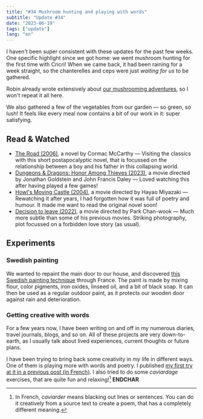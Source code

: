 ```yaml
---
title: "#34 Mushroom hunting and playing with words"
subtitle: "Update #34"
date: "2023-06-19"
tags: ["update"]
lang: "en"
---
```


I haven't been super consistent with these updates for the past few weeks. One specific highlight since we got home: we went mushroom hunting for the first time with Cricri! When we came back, it had been raining for a week straight, so the chanterelles and ceps were just _waiting for us_ to be gathered.

Robin already wrote extensively about [our mushrooming adventures](https://robinmetral.com/notes/weeknote-14-part-2-mushrooming/), so I won't repeat it all here.

We also gathered a few of the vegetables from our garden — so green, so lush! It feels like every meal now contains a bit of our work in it: super satisfying.

## Read & Watched

- [The Road (2006)](https://en.wikipedia.org/wiki/The_Road), a novel by Cormac McCarthy — Visiting the classics with this short postapocalyptic novel, that is focussed on the relationship between a boy and his father in this collapsing world.
- [Dungeons & Dragons: Honor Among Thieves (2023)](https://en.wikipedia.org/wiki/Dungeons_%26_Dragons:_Honor_Among_Thieves), a movie directed by Jonathan Goldstein and John Francis Daley — Loved watching this after having played a few games!
- [Howl's Moving Castle (2004)](<https://en.wikipedia.org/wiki/Howl%27s_Moving_Castle_(film)>), a movie directed by Hayao Miyazaki — Rewatching it after years, I had forgotten how it was full of poetry and humour. It made me want to read the original novel soon!
- [Decision to leave (2022)](https://en.wikipedia.org/wiki/Decision_to_Leave), a movie directed by Park Chan-wook — Much more subtle than some of his previous movies. Striking photography, plot focussed on a forbidden love story (as usual).

## Experiments

### Swedish painting

We wanted to repaint the main door to our house, and discovered [this Swedish painting technique](https://en.wikipedia.org/wiki/Falu_red) through France. The paint is made by mixing flour, color pigments, iron oxides, linseed oil, and a bit of black soap. It can then be used as a regular outdoor paint, as it protects our wooden door against rain and deterioration.

### Getting creative with words

For a few years now, I have been writing on and off in my numerous diaries, travel journals, blogs, and so on. All of these projects are very down-to-earth, as I usually talk about lived experiences, current thoughts or future plans.

I have been trying to bring back some creativity in my life in different ways. One of them is playing more with words and poetry. I published [my first try at it in a previous post (in French)](/posts/dans-la-cabane/). I also tried to do some _caviardage_ exercises, that are quite fun and relaxing![^1] **ENDCHAR**

[^1]: In French, _caviarder_ means blacking out lines or sentences. You can do it creatively from a source text to create a poem, that has a completely different meaning.
